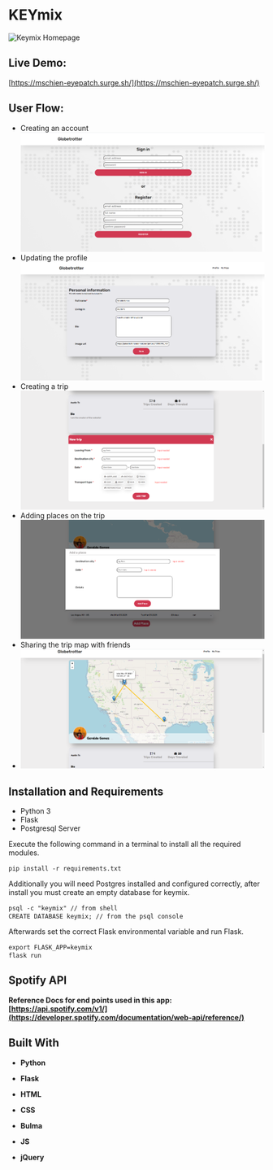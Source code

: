 # <b>KEYmix</b>

![Keymix Homepage](https://github.com/mschien/eyepatch-client/blob/master/images/eyepatch1.png)
## Live Demo:
[https://mschien-eyepatch.surge.sh/](https://mschien-eyepatch.surge.sh/)

## User Flow:

- Creating an account
![Signin](https://github.com/ggomesneto/globetrotter-heroku/blob/main/readme-pictures/Signin.png)
- Updating the profile
![Profile](https://github.com/ggomesneto/globetrotter-heroku/blob/main/readme-pictures/Profile.png)
- Creating a trip
![Trip](https://github.com/ggomesneto/globetrotter-heroku/blob/main/readme-pictures/Trip.png)
- Adding places on the trip
![Places](https://github.com/ggomesneto/globetrotter-heroku/blob/main/readme-pictures/Places.png)
- Sharing the trip map with friends
- ![Places](https://github.com/ggomesneto/globetrotter-heroku/blob/main/readme-pictures/map.png)

## Installation and Requirements

- Python 3
- Flask
- Postgresql Server

Execute the following command in a terminal to install all the required modules.

```
pip install -r requirements.txt
```

Additionally you will need Postgres installed and configured correctly, after install you must create an empty database for keymix.

```
psql -c "keymix" // from shell
CREATE DATABASE keymix; // from the psql console
```

Afterwards set the correct Flask environmental variable and run Flask.

```
export FLASK_APP=keymix
flask run
```

## <b>Spotify API</b>

<b>Reference Docs for end points used in this app:
[https://api.spotify.com/v1/](https://developer.spotify.com/documentation/web-api/reference/)

## <b>Built With</b>

- Python

- Flask

- HTML

- CSS

- Bulma

- JS

- jQuery